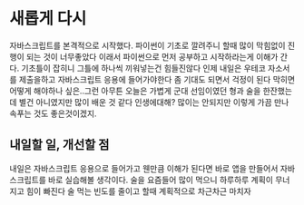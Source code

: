 # 새롭게 다시

자바스크립트를 본격적으로 시작했다. 파이썬이 기초로 깔려주니 할때 많이 막힘없이 진행이 되는 것이 너무좋았다 이래서 파이썬으로 먼저 공부하고 시작하라는게 이해가 간다. 기초틀이 잡히니 그틀에 하나씩
끼워넣는건 힘들진않다 인제 내일은 우테코 자소서를 제출을하고 자바스크립트 응용에 들어가야한다 좀 기대도 되면서 걱정이 된다 막히면 어떻게 해야하나 싶은..그런
아무튼 오늘은 가볍게 군대 선임이였던 형과 술을 한잔했는데 별건 아니였지만 많이 배운 것 같다 인생에대해? 많이는 안되지만 이렇게 가끔 만나 속푸는 것도 좋은것이겠지.

## 내일할 일, 개선할 점

내일은 자바스크립트 응용으로 들어가고 웬만큼 이해가 된다면 바로 앱을 만들어서 자바스크립트를 바로 실습해볼 생각이다. 술을 요즘들어 많이 먹으니 하루하루 계획이 무너지고 힘이 빠진다
술 먹는 빈도를 줄이고 할때 계획적으로 차근차근 마치자

